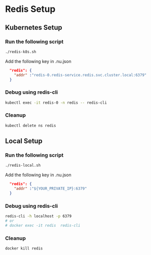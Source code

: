# Redis Setup

## Kubernetes Setup

### Run the following script

```bash
./redis-k8s.sh
```

Add the following key in .nu.json

```json
  "redis": {
    "addr" :"redis-0.redis-service.redis.svc.cluster.local:6379"
  }
```

### Debug using redis-cli

```bash
kubectl exec -it redis-0 -n redis -- redis-cli
```

### Cleanup

```bash
kubectl delete ns redis
```

## Local Setup

### Run the following script

```bash
./redis-local.sh
```

Add the following key in .nu.json

```json
  "redis": {
    "addr" :"${YOUR_PRIVATE_IP}:6379"
  }
```

### Debug using redis-cli

```bash
redis-cli -h localhost -p 6379
# or
# docker exec -it redis  redis-cli
```

### Cleanup

```bash
docker kill redis
```